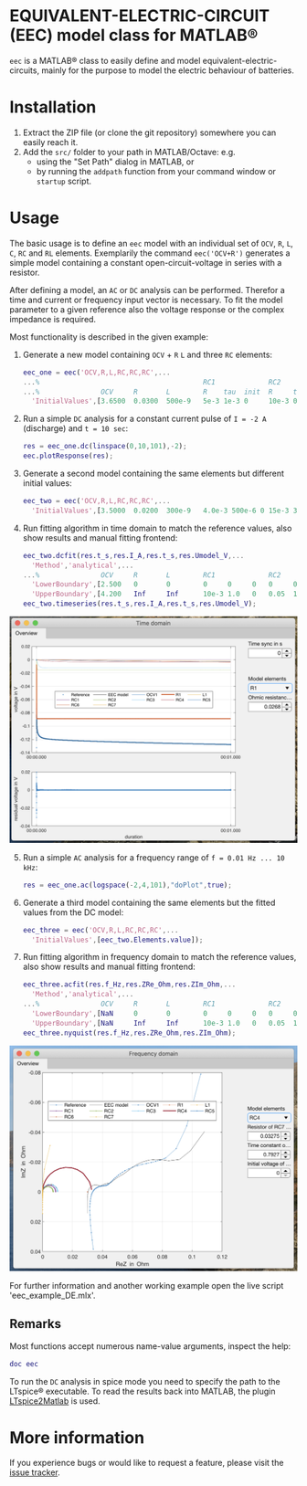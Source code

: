 # EQUIVALENT-ELECTRIC-CIRCUIT (EEC) model class for MATLAB®

`eec` is a MATLAB® class to easily define and model equivalent-electric-circuits, mainly for the purpose to model the electric behaviour of batteries.

Installation
============

1. Extract the ZIP file (or clone the git repository) somewhere you can easily reach it. 
2. Add the `src/` folder to your path in MATLAB/Octave: e.g. 
    - using the "Set Path" dialog in MATLAB, or 
    - by running the `addpath` function from your command window or `startup` script.

Usage
=====

The basic usage is to define an `eec` model with an individual set of `OCV`, `R`, `L`, `C`, `RC` and `RL` elements. Exemplarily the command `eec('OCV+R')` generates a simple model containing a constant open-circuit-voltage in series with a resistor.

After defining a model, an `AC` or `DC` analysis can be performed. Therefor a time and current or frequency input vector is necessary. To fit the model parameter to a given reference also the voltage response or the complex impedance is required.

Most functionality is described in the given example:

1. Generate a new model containing `OCV` + `R` `L` and three `RC` elements:

    ```MATLAB
    eec_one = eec('OCV,R,L,RC,RC,RC',...
    ...%                                        RC1             RC2             RC3
    ...%               OCV     R       L        R    tau  init  R     tau init  R    tau init
      'InitialValues',[3.6500  0.0300  500e-9   5e-3 1e-3 0     10e-3 0.1 0     0.02 10  0 ]);
    ```

2. Run a simple `DC` analysis for a constant current pulse of `I = -2 A` (discharge) and `t = 10 sec`:

    ```MATLAB
    res = eec_one.dc(linspace(0,10,101),-2);
    eec.plotResponse(res);
    ```

3. Generate a second model containing the same elements but different initial values:

    ```MATLAB
    eec_two = eec('OCV,R,L,RC,RC,RC',...
      'InitialValues',[3.5000  0.0200  300e-9   4.0e-3 500e-6 0 15e-3 300e-3 0  25e-3 15 0 ]);
    ```

4. Run fitting algorithm in time domain to match the reference values, also show results and manual fitting frontend:

    ```MATLAB
    eec_two.dcfit(res.t_s,res.I_A,res.t_s,res.Umodel_V,...
      'Method','analytical',...
    ...%               OCV     R       L        RC1             RC2             RC3
      'LowerBoundary',[2.500   0       0        0     0     0   0     0     0   0     0     NaN ],...
      'UpperBoundary',[4.200   Inf     Inf      10e-3 1.0   0   0.05  10    0   0.1   100   NaN ]);
    eec_two.timeseries(res.t_s,res.I_A,res.t_s,res.Umodel_V);
    ```

![Time domain](https://github.com/mhorsche/matlab-eec/blob/master/docs/images/TimeSeries.png)

5. Run a simple `AC` analysis for a frequency range of `f = 0.01 Hz ... 10 kHz`:

    ```MATLAB
    res = eec_one.ac(logspace(-2,4,101),"doPlot",true);
    ```

6. Generate a third model containing the same elements but the fitted values from the DC model:

    ```MATLAB
    eec_three = eec('OCV,R,L,RC,RC,RC',...
      'InitialValues',[eec_two.Elements.value]);
    ```

7. Run fitting algorithm in frequency domain to match the reference values, also show results and manual fitting frontend:

    ```MATLAB
    eec_three.acfit(res.f_Hz,res.ZRe_Ohm,res.ZIm_Ohm,...
      'Method','analytical',...
    ...%               OCV     R       L        RC1             RC2             RC3
      'LowerBoundary',[NaN     0       0        0     0     0   0     0     0   0     0    NaN ],...
      'UpperBoundary',[NaN     Inf     Inf      10e-3 1.0   0   0.05  10    0   0.1   100  NaN ]);
    eec_three.nyquist(res.f_Hz,res.ZRe_Ohm,res.ZIm_Ohm);
    ```

![Frequency domain](https://github.com/mhorsche/matlab-eec/blob/master/docs/images/Nyquist.png)

For further information and another working example open the live script 'eec_example_DE.mlx'.

Remarks
-------
Most functions accept numerous name-value arguments, inspect the help:

```MATLAB
doc eec
```

To run the `DC` analysis in spice mode you need to specify the path to the LTspice® executable. To read the results back into MATLAB, the plugin [LTspice2Matlab](https://github.com/PeterFeicht/ltspice2matlab) is used.

More information
================
If you experience bugs or would like to request a feature, please visit the [issue tracker](https://github.com/mhorsche/matlab-eec/issues).